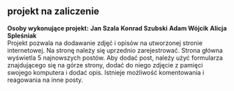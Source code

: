 ## projekt na zaliczenie
**Osoby wykonujące projekt:**
**Jan Szala**
**Konrad Szubski**
**Adam Wójcik**
**Alicja Spleśniak** </br>
Projekt pozwala na dodawanie zdjęć i opisów na utworzonej stronie internetowej. 
Na stronę należy się uprzednio zarejestrować. Strona główna wyświetla 5 najnowszych postów. 
Aby dodać post, należy użyć formularza znajdującego się na górze strony, dodać do niego zdjęcie z pamięci swojego komputera i dodać opis.
Istnieje możliwość komentowania i reagowania na inne posty.
